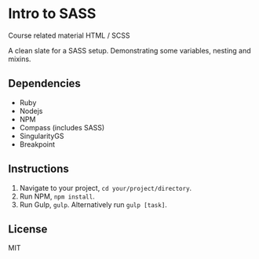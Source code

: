 # Intro to SASS

Course related material HTML / SCSS

A clean slate for a SASS setup. Demonstrating some variables, nesting and mixins.

## Dependencies

* Ruby
* Nodejs
* NPM
* Compass (includes SASS)
* SingularityGS
* Breakpoint

## Instructions

1. Navigate to your project, `cd your/project/directory`.
2. Run NPM, `npm install`.
3. Run Gulp, `gulp`. Alternatively run `gulp [task]`.

## License

MIT
